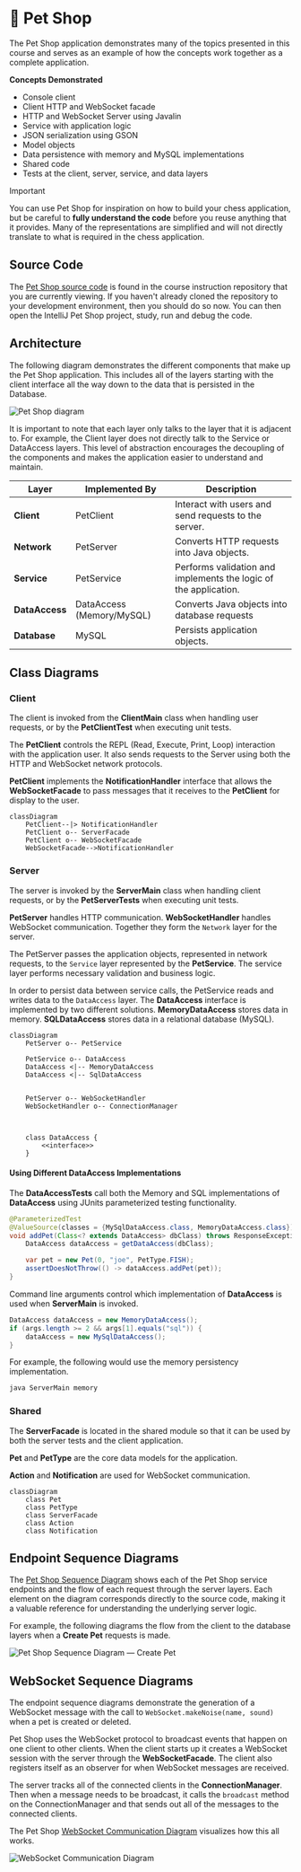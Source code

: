 # 🐶 Pet Shop

The Pet Shop application demonstrates many of the topics presented in this course and serves as an example of how the concepts work together as a complete application.

**Concepts Demonstrated**

- Console client
- Client HTTP and WebSocket facade
- HTTP and WebSocket Server using Javalin
- Service with application logic
- JSON serialization using GSON
- Model objects
- Data persistence with memory and MySQL implementations
- Shared code
- Tests at the client, server, service, and data layers

> [!IMPORTANT]
>
> You can use Pet Shop for inspiration on how to build your chess application, but be careful to **fully understand the code** before you reuse anything that it provides. Many of the representations are simplified and will not directly translate to what is required in the chess application.

## Source Code

The [Pet Shop source code](.) is found in the course instruction repository that you are currently viewing. If you haven't already cloned the repository to your development environment, then you should do so now. You can then open the IntelliJ Pet Shop project, study, run and debug the code.

## Architecture

The following diagram demonstrates the different components that make up the Pet Shop application. This includes all of the layers starting with the client interface all the way down to the data that is persisted in the Database.

![Pet Shop diagram](petshopdiagram.png)

It is important to note that each layer only talks to the layer that it is adjacent to. For example, the Client layer does not directly talk to the Service or DataAccess layers. This level of abstraction encourages the decoupling of the components and makes the application easier to understand and maintain.

| Layer          | Implemented By            | Description                                                      |
| -------------- | ------------------------- | ---------------------------------------------------------------- |
| **Client**     | PetClient                 | Interact with users and send requests to the server.             |
| **Network**    | PetServer                 | Converts HTTP requests into Java objects.                        |
| **Service**    | PetService                | Performs validation and implements the logic of the application. |
| **DataAccess** | DataAccess (Memory/MySQL) | Converts Java objects into database requests                     |
| **Database**   | MySQL                     | Persists application objects.                                    |

## Class Diagrams

### Client

The client is invoked from the **ClientMain** class when handling user requests, or by the **PetClientTest** when executing unit tests.

The **PetClient** controls the REPL (Read, Execute, Print, Loop) interaction with the application user. It also sends requests to the Server using both the HTTP and WebSocket network protocols.

**PetClient** implements the **NotificationHandler** interface that allows the **WebSocketFacade** to pass messages that it receives to the **PetClient** for display to the user.

```mermaid
classDiagram
    PetClient--|> NotificationHandler
    PetClient o-- ServerFacade
    PetClient o-- WebSocketFacade
    WebSocketFacade-->NotificationHandler
```

### Server

The server is invoked by the **ServerMain** class when handling client requests, or by the **PetServerTests** when executing unit tests.

**PetServer** handles HTTP communication. **WebSocketHandler** handles WebSocket communication. Together they form the `Network` layer for the server.

The PetServer passes the application objects, represented in network requests, to the `Service` layer represented by the **PetService**. The service layer performs necessary validation and business logic.

In order to persist data between service calls, the PetService reads and writes data to the `DataAccess` layer. The **DataAccess** interface is implemented by two different solutions. **MemoryDataAccess** stores data in memory. **SQLDataAccess** stores data in a relational database (MySQL).

```mermaid
classDiagram
    PetServer o-- PetService

    PetService o-- DataAccess
    DataAccess <|-- MemoryDataAccess
    DataAccess <|-- SqlDataAccess


    PetServer o-- WebSocketHandler
    WebSocketHandler o-- ConnectionManager



    class DataAccess {
        <<interface>>
    }
```

#### Using Different DataAccess Implementations

The **DataAccessTests** call both the Memory and SQL implementations of **DataAccess** using JUnits parameterized testing functionality.

```java
@ParameterizedTest
@ValueSource(classes = {MySqlDataAccess.class, MemoryDataAccess.class})
void addPet(Class<? extends DataAccess> dbClass) throws ResponseException {
    DataAccess dataAccess = getDataAccess(dbClass);

    var pet = new Pet(0, "joe", PetType.FISH);
    assertDoesNotThrow(() -> dataAccess.addPet(pet));
}
```

Command line arguments control which implementation of **DataAccess** is used when **ServerMain** is invoked.

```java
DataAccess dataAccess = new MemoryDataAccess();
if (args.length >= 2 && args[1].equals("sql")) {
    dataAccess = new MySqlDataAccess();
}
```

For example, the following would use the memory persistency implementation.

```sh
java ServerMain memory
```

### Shared

The **ServerFacade** is located in the shared module so that it can be used by both the server tests and the client application.

**Pet** and **PetType** are the core data models for the application.

**Action** and **Notification** are used for WebSocket communication.

```mermaid
classDiagram
    class Pet
    class PetType
    class ServerFacade
    class Action
    class Notification
```

## Endpoint Sequence Diagrams

The [Pet Shop Sequence Diagram](https://sequencediagram.org/index.html#initialData=IYYwLg9gTgBAwgGwJYFMB2YBQAHYUxIhK4YwDKKUAbpTngUSWDABLBoAmCtu+hx7ZhWqEUdPo0EwAIsDDAAgiBAoAzqswc5wAEbBVKGBx2ZM6MFACeq3ETQBzGAAYAdAE5M9qBACu2GADEXijo8FAocoYACijMAQDuABZIYGKIqKQAtAB85JQ0UABcMADaUQDyZAAqALowAPTYsQA6aADeAERIHB3FTgA0MB1owAC2KL1DzR2DHWCWTZMd0wC+mMIFMDms7FyUxZ3dkwNDI+NL07Pzi8XLHWtsnNyw2xuixcAcHDFgABQ-AEpTDpwsAANYwJCqIwQRy7GCJfQwABm3H063yoi2r3y+xgAFEoN4ijA0BAYfZofEUokUWiNBtKNjculzMUACxOJytTrjdTAewTW6E4nFMkUqk0ukRVQzIaqeRgHyyjlctboDimN4qLa5WTyJQqdQfL4-X5NMBA-WKZRqaHbYzFBRfGAWmA-a0wSDu2JVXTcTDWw125l5EQqYo-DHhwyZbaPPYkqMJ566nZPPEAdRQOjIEBAYNiLlG4JQADkIFCUL8zihBqpfJwgSmmXHcoySYcen1ZrWLnK5gshVN7tHNm34Mg2TAAExcnldbvOXtjYd3K5D-vqzimLy+fwBbA+KDYbgwAAyUOYP2hCWSqUwrKy7dxJJKAHF8bUGhax63ci2JIdB0mCAWm2ooMUyAKjevxAhBaZBraxowNBYCwVa2jBuoaaOjA76xDAwAIAgrqxNCyLeKMPpYEhRr2jiMaRrEl4KmOWIToBzFgKxWBgROHbFCUbRDEcPanKu-YbjcI4wCsNR-i82xPmAxRztyaDCYuxwructyXEM1xrqsCkaru3h+IE4QcDIKDcKkNGBDoCCgGCj5Ts+YYFEJ0j4ueX74nUjSxPUhQWgAkpqHZplxQwgfxL5MTAgrobEvzdPBmI6tsdF2sUKVmhlgZYch9q5HhBHXrEnrUmAtLhdIKJUTRxUGqVoYQdx7HZfGuzPF1mDEVVzAoAAHleGgJV57xGHZsQoIVHCZTGiElfRxQcHNqSLZhbX0bhOjFNIW2GA1TUQNRUYIZxfV4lQlaalNsXZrm+aFmAxalhWVY1qu9aNktoG3UpiXeSOimhipalOOyrTg2YCAGI5HAQGoaAAOQjeNbH8YxYN3BDE5QzAnKw2gBNmWYO7mfugReMAli2fZhgKCRNG3kkKRpB5zB43iJS+f5VSBT+sSEwBwO3PFwPgVlkGzczrMIBh3Wxnqa15Qr81KyruU4Q6h1M-NMBK+z52XWL129RmJL3d0QM2x1r76SB0VEzz0NkxT1NAA) shows each of the Pet Shop service endpoints and the flow of each request through the server layers. Each element on the diagram corresponds directly to the source code, making it a valuable reference for understanding the underlying server logic.

For example, the following diagrams the flow from the client to the database layers when a **Create Pet** requests is made.

![Pet Shop Sequence Diagram — Create Pet](create-pet-sequence-diagram.png)

## WebSocket Sequence Diagrams

The endpoint sequence diagrams demonstrate the generation of a WebSocket message with the call to `WebSocket.makeNoise(name, sound)` when a pet is created or deleted.

Pet Shop uses the WebSocket protocol to broadcast events that happen on one client to other clients. When the client starts up it creates a WebSocket session with the server through the **WebSocketFacade**. The client also registers itself as an observer for when WebSocket messages are received.

The server tracks all of the connected clients in the **ConnectionManager**. Then when a message needs to be broadcast, it calls the `broadcast` method on the ConnectionManager and that sends out all of the messages to the connected clients.

The Pet Shop [WebSocket Communication Diagram](https://sequencediagram.org/index.html#initialData=A4QwTgLglgxloDsIAIDCAbKBTJAoUks8ISyA6lgEYDKA9jANZYQBiIMIAJlvuNHIhTUsYAG4jcuHBDABPAM6g4CAObIADADoAnLhVhaAV2DIAxPqw5yVOo2ZmA7gAsoEHrmFiRyALQA+axp6JggACRJOdBEALmQYMCwQN0lcDGxSf0DbELYOblj4xLcACgRaaAAzWCSoWgRwhEiRAEpcCiC7VnYuLF8A9uzmBqawArqELBgIABVaT3EwSQHgoYiosD60ccnoOoBZEhAVGOQuTmL5LHl5WoRWyTTpTfmTs4AFZmKPiFaXjcy-rF3swPCIFptlp1hutYgBbeQqOEgJgAOVoUEuoK8-0yjyQsWAIKWNhWYTW3lx2ymtwOCCOJ0oBi4HHkEGK8JUrXQtFoJkZtGZIFZyFhV3k9PkuHY0FESV6qCpuwQtPpiwVCAm1P2h2O-36JM6uR6cIRxI6OW63E2eIgsTKlWqSuhIk09qgFVk7IR9xt1sw0liABEMcB0CBZCLTZJuNKoLK3FsNTsaTqJJIcJwUhmgA) visualizes how this all works.

![WebSocket Communication Diagram](webSocketCommunicationDiagram.png)
